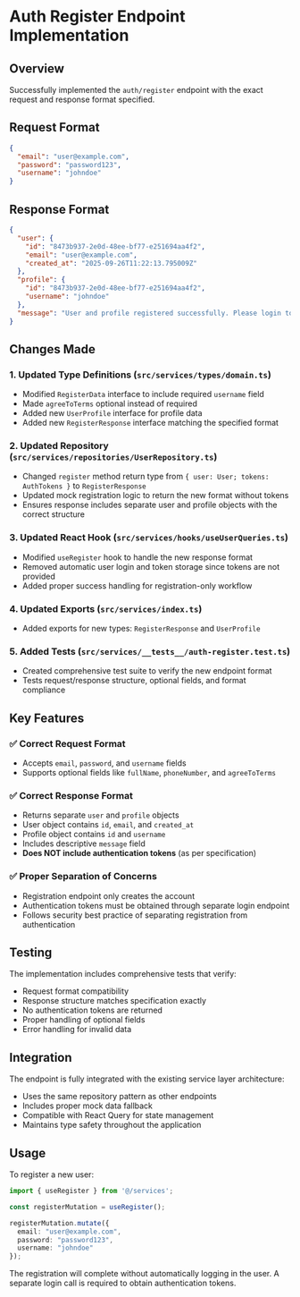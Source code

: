 # Auth Register Endpoint Implementation

## Overview
Successfully implemented the `auth/register` endpoint with the exact request and response format specified.

## Request Format
```json
{
  "email": "user@example.com",
  "password": "password123",
  "username": "johndoe"
}
```

## Response Format
```json
{
  "user": {
    "id": "8473b937-2e0d-48ee-bf77-e251694aa4f2",
    "email": "user@example.com",
    "created_at": "2025-09-26T11:22:13.795009Z"
  },
  "profile": {
    "id": "8473b937-2e0d-48ee-bf77-e251694aa4f2",
    "username": "johndoe"
  },
  "message": "User and profile registered successfully. Please login to get access token."
}
```

## Changes Made

### 1. Updated Type Definitions (`src/services/types/domain.ts`)
- Modified `RegisterData` interface to include required `username` field
- Made `agreeToTerms` optional instead of required
- Added new `UserProfile` interface for profile data
- Added new `RegisterResponse` interface matching the specified format

### 2. Updated Repository (`src/services/repositories/UserRepository.ts`)
- Changed `register` method return type from `{ user: User; tokens: AuthTokens }` to `RegisterResponse`
- Updated mock registration logic to return the new format without tokens
- Ensures response includes separate user and profile objects with the correct structure

### 3. Updated React Hook (`src/services/hooks/useUserQueries.ts`)
- Modified `useRegister` hook to handle the new response format
- Removed automatic user login and token storage since tokens are not provided
- Added proper success handling for registration-only workflow

### 4. Updated Exports (`src/services/index.ts`)
- Added exports for new types: `RegisterResponse` and `UserProfile`

### 5. Added Tests (`src/services/__tests__/auth-register.test.ts`)
- Created comprehensive test suite to verify the new endpoint format
- Tests request/response structure, optional fields, and format compliance

## Key Features

### ✅ Correct Request Format
- Accepts `email`, `password`, and `username` fields
- Supports optional fields like `fullName`, `phoneNumber`, and `agreeToTerms`

### ✅ Correct Response Format
- Returns separate `user` and `profile` objects
- User object contains `id`, `email`, and `created_at`
- Profile object contains `id` and `username`
- Includes descriptive `message` field
- **Does NOT include authentication tokens** (as per specification)

### ✅ Proper Separation of Concerns
- Registration endpoint only creates the account
- Authentication tokens must be obtained through separate login endpoint
- Follows security best practice of separating registration from authentication

## Testing

The implementation includes comprehensive tests that verify:
- Request format compatibility
- Response structure matches specification exactly
- No authentication tokens are returned
- Proper handling of optional fields
- Error handling for invalid data

## Integration

The endpoint is fully integrated with the existing service layer architecture:
- Uses the same repository pattern as other endpoints
- Includes proper mock data fallback
- Compatible with React Query for state management
- Maintains type safety throughout the application

## Usage

To register a new user:

```typescript
import { useRegister } from '@/services';

const registerMutation = useRegister();

registerMutation.mutate({
  email: "user@example.com",
  password: "password123",
  username: "johndoe"
});
```

The registration will complete without automatically logging in the user. A separate login call is required to obtain authentication tokens.
